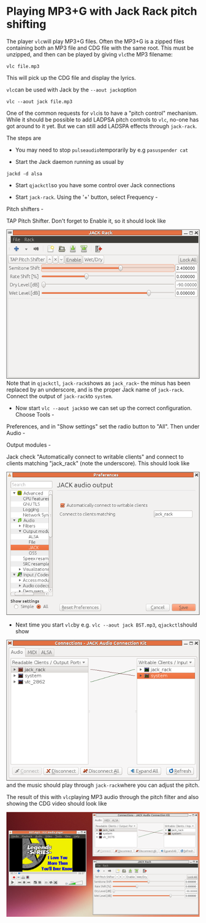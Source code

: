 #  Playing MP3+G with Jack Rack pitch shifting

The player
 `vlc`will play MP3+G files.
      Often the MP3+G is a zipped files containing both
      an MP3 file and CDG file with the same root. 
      This must be unzipped, and then can be played by giving
 `vlc`the MP3 filename:
```sh_cpp
vlc file.mp3

```
This will pick up the CDG file and display the lyrics.


 `vlc`can be used with Jack by the
 `--aout jack`option
```sh_cpp
vlc --aout jack file.mp3

```


One of the common requests for
 `vlc`is to have
      a "pitch control" mechanism. While it should be possible to add
      LADPSA pitch controls to
 `vlc`, no-one has got
      around to it yet. But we can still add LADSPA effects
      through
 `jack-rack`.

The steps are

+  You may need to stop
 `pulseaudio`temporarily
	  by e.g
 `pasuspender cat`


+  Start the Jack daemon running as usual by
```sh_cpp
jackd -d alsa

```



+  Start
 `qjackctl`so you have some control
	  over Jack connections


+  Start
 `jack-rack`. Using the '+' button,
	  select Frequency -
>
Pitch shifters -
>
TAP Pitch Shifter.
	  Don't forget to Enable it, so it should look like


![alt text](jack-rack.png)
Note that in
 `qjackctl`,
 `jack-rack`shows as
 `jack_rack`- the minus has been
	  replaced by an underscore, and is the proper Jack
	  name of
 `jack-rack`. Connect the output
	  of
 `jack-rack`to
 `system`.


+  Now start
 `vlc --aout jack`so we can set up
	  the correct configuration. Choose Tools -
>
Preferences,
	  and in "Show settings" set the radio button to "All".
	  Then under Audio -
>
Output modules -
>
Jack
	  check "Automatically connect to writable clients" 
	  and connect to clients matching "jack_rack"
	  (note the underscore). This should look like


![alt text](vlc-config.png)



+  Next time you start
 `vlc`by e.g.
 `vlc --aout jack BST.mp3`,
 `qjackctl`should show


![alt text](qjackctl.png)
and the music should play through
 `jack-rack`where you can adjust the pitch.




The result of this with
 `vlc`playing MP3 audio
      through the pitch filter and also showing the CDG video
      should look like


![alt text](playing.png)



